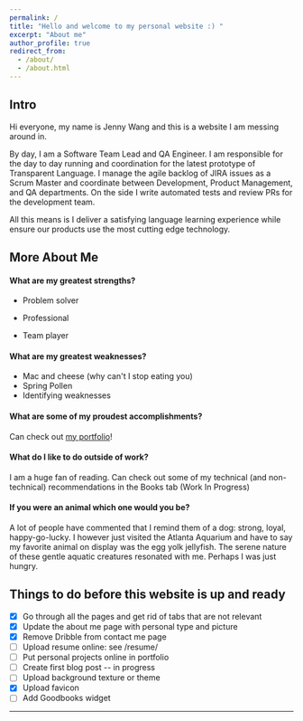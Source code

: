 ```yaml
---
permalink: /
title: "Hello and welcome to my personal website :) "
excerpt: "About me"
author_profile: true
redirect_from: 
  - /about/
  - /about.html
---
```


Intro
------
Hi everyone, my name is Jenny Wang and this is a website I am messing around in.

By day, I am a Software Team Lead and QA Engineer. I am responsible for the day to day running and coordination for the latest
prototype of Transparent Language. I manage the agile backlog of JIRA issues as a Scrum Master and coordinate between
Development, Product Management, and QA departments. On the side I write automated tests and review PRs for the development 
team. 

All this means is I deliver a satisfying language learning experience while ensure our products use the most cutting edge technology.

<!--- 
Potential Blog Post #1
## Topic: What is your dream job? or Where do you see yourself in 5 years?
I have a passion for efficiency. The thrill of being able to accomplish goals before deadlines gives me the greatest rush. A planner at heart, I find great enjoyment in breaking down seemingly unsurmountable problems into manageable increments. I would assume that's what lead to my interest in the field of technology. It allows my left brain to go wild; organize and prioritize my to do list to my heart's content. After all, all of lifes problems are just an app away from being solved. 
Being so data driven has helped me in many ways in my life. Math was always my favorite subject. I would always be the friend who had the detailed iternary for any upcoming trip, making sure we would be able to hit up every scenic location and still be on time to reservations at the restaruant we saw on instagram the other day. #foodie
At this stage of my life, I am interested in growing my analytical mindset to help solve real world problems. I would love to continue to travel and learn from other to help expand my perspective. I am actively exploring ways to strengthen my creativity with my [photography] (https://www.instagram.com/hello.jennyw/) This is me on my journey of self discovery and finding happiness. 
--->

More About Me
------
#### What are my greatest strengths?
* Problem solver  
<!--- systematic, organized, analyitical, rigorous, thorough, innovative --->
* Professional  
<!--- competent, efficient, skillful, qualitifies, focused, attentive, experienced, productive, attention to detail --->
* Team player  
<!--- empathetic, strong communicator, good listener, people person/have social skills --->
<!--- Others: Joyful, Good humored, leader, scholar, friendly--->

#### What are my greatest weaknesses?
* Mac and cheese (why can't I stop eating you)
* Spring Pollen 
* Identifying weaknesses

#### What are some of my proudest accomplishments?
Can check out [my portfolio](https://jennywang.info/portfolio)!

<!--- Another good blog post idea #### What is a time you've exercized leadership? --->
#### What do I like to do outside of work?
I am a huge fan of reading. Can check out some of my technical (and non-technical) recommendations in the Books tab (Work In Progress)

#### If you were an animal which one would you be?
A lot of people have commented that I remind them of a dog: strong, loyal, happy-go-lucky. I however just visited the Atlanta Aquarium and have to say my favorite animal on display was the egg yolk jellyfish. The serene nature of these gentle aquatic creatures resonated with me. Perhaps I was just hungry.
<!--- would love to insert image of jellyfish here --->


Things to do before this website is up and ready
---
- [X] Go through all the pages and get rid of tabs that are not relevant
- [X] Update the about me page with personal type and picture
- [X] Remove Dribble from contact me page
- [ ] Upload resume online: see /resume/
- [ ] Put personal projects online in portfolio
- [ ] Create first blog post -- in progress
- [ ] Upload background texture or theme
- [X] Upload favicon 
- [ ] Add Goodbooks widget 

<!--- Try to finish this check list by Friday! --->

---
